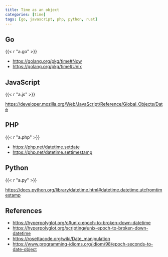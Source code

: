 ```yaml
---
title: Time as an object
categories: [time]
tags: [go, javascript, php, python, rust]
---
```


## Go

{{< r "a.go" >}}

- <https://golang.org/pkg/time#Now>
- <https://golang.org/pkg/time#Unix>

## JavaScript

{{< r "a.js" >}}

<https://developer.mozilla.org/Web/JavaScript/Reference/Global_Objects/Date>

## PHP

{{< r "a.php" >}}

- <https://php.net/datetime.setdate>
- <https://php.net/datetime.settimestamp>

## Python

{{< r "a.py" >}}

<https://docs.python.org/library/datetime.html#datetime.datetime.utcfromtimestamp>

## References

- <https://hyperpolyglot.org/c#unix-epoch-to-broken-down-datetime>
- <https://hyperpolyglot.org/scripting#unix-epoch-to-broken-down-datetime>
- <https://rosettacode.org/wiki/Date_manipulation>
- <https://www.programming-idioms.org/idiom/98/epoch-seconds-to-date-object>
